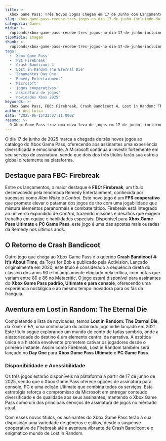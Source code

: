 ```yaml
---
title: >-
  Xbox Game Pass: Três Novos Jogos Chegam em 17 de Junho com Lançamentos Exclusivos
slug: xbox-game-pass-recebe-tres-jogos-no-dia-17-de-junho-incluindo-dois-lancamentos-day-one
categoria: Games
midia: >-
  /uploads/xbox-game-pass-recebe-tres-jogos-no-dia-17-de-junho-incluindo-dois-lancamentos-day-one-thumb.jpeg
tipoMidia: imagem
thumb: >-
  /uploads/xbox-game-pass-recebe-tres-jogos-no-dia-17-de-junho-incluindo-dois-lancamentos-day-one-thumb.jpeg
tags:
  - 'Xbox Game Pass'
  - 'FBC Firebreak'
  - 'Crash Bandicoot 4'
  - 'Lost in Random The Eternal Die'
  - 'lanamentos Day One'
  - 'Remedy Entertainment'
  - 'Microsoft'
  - 'jogos cooperativos'
  - 'assinatura de jogos'
  - 'novidades Xbox 2025'
keywords: >-
  Xbox Game Pass, FBC: Firebreak, Crash Bandicoot 4, Lost in Random: The Eternal Die, lançamentos Day One, Remedy Entertainment, Microsoft, jogos cooperativos, assinatura de jogos, novidades Xbox 2025
author: Ana Luiza
data: '2025-06-15T23:07:11.000Z'
resumo: >-
  O Xbox Game Pass traz uma nova leva de jogos em 17 de junho, incluindo os aguardados lançamentos FBC: Firebreak e Lost in Random: The Eternal Die, disponíveis desde o primeiro dia.
---
```


O dia 17 de junho de 2025 marca a chegada de três novos jogos ao catálogo do Xbox Game Pass, oferecendo aos assinantes uma experiência diversificada e emocionante. A Microsoft continua a investir fortemente em seu serviço de assinatura, sendo que dois dos três títulos farão sua estreia global diretamente na plataforma. 

## Destaque para FBC: Firebreak

Entre os lançamentos, o maior destaque é **FBC: Firebreak**, um título desenvolvido pela renomada Remedy Entertainment, conhecida por sucessos como _Alan Wake_ e _Control_. Este novo jogo é um **FPS cooperativo** que promete elevar o patamar dos jogos de tiro com uma jogabilidade que mistura elementos paranormais e combate tático. Firebreak está integrado ao universo expandido de _Control_, trazendo missões e desafios que exigem trabalho em equipe e habilidades especiais. Disponível para **Xbox Game Pass Ultimate** e **PC Game Pass**, este jogo é uma das apostas mais ousadas da Remedy nos últimos anos.

## O Retorno de Crash Bandicoot

Outro jogo que chega ao Xbox Game Pass é o querido **Crash Bandicoot 4: It’s About Time**, da Toys for Bob e publicado pela Activision. Lançado originalmente em 2020, este título é considerado a sequência direta do clássico dos anos 90 e foi amplamente elogiado pela crítica, com notas que variam entre 80 e 86 no Metacritic. O jogo estará disponível para assinantes do **Xbox Game Pass padrão, Ultimate e para console**, oferecendo uma experiência nostálgica e ao mesmo tempo inovadora para os fãs da franquia.

## Aventura em Lost in Random: The Eternal Die

Completando a lista de novidades, temos **Lost in Random: The Eternal Die**, da Zoink e EA, uma continuação do aclamado jogo indie lançado em 2021. Este título segue explorando um mundo de conto de fadas sombrio, onde a aleatoriedade do destino é um elemento central da narrativa. A estética única e a história envolvente prometem cativar os jogadores desde o primeiro instante. Assim como Firebreak, Lost in Random também será lançado no **Day One** para **Xbox Game Pass Ultimate** e **PC Game Pass**.

### Disponibilidade e Acessibilidade

Os três jogos estarão disponíveis na plataforma a partir de 17 de junho de 2025, sendo que o Xbox Game Pass oferece opções de assinatura para console, PC e uma edição Ultimate que combina todos os serviços. Esta estratégia reforça o compromisso da Microsoft em entregar conteúdo diversificado e de qualidade aos seus assinantes, mantendo o Xbox Game Pass como um dos principais serviços de assinatura de jogos no mercado atual.

Com esses novos títulos, os assinantes do Xbox Game Pass terão à sua disposição uma variedade de gêneros e estilos, desde o suspense cooperativo de Firebreak até a aventura vibrante de Crash Bandicoot e o enigmático mundo de Lost in Random.

